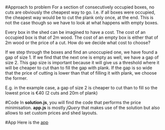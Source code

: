 #Approach to problem
For a section of consecutively occupied boxes, no cuts are obviously the cheapest way to go. I.e. if all boxes were occupied, the cheapest way would be to cut the plank only once, at the end. This is not the case though so we have to look at what happens with empty boxes.

Every box in the shed can be imagined to have a cost. The cost of an occupied box is that of 2m wood. The cost of an empty box is either that of 2m wood or the price of a cut. How do we decide what cost to choose?

If we step through the boxes and find an unoccupied one, we have found a gap of size 1. If we find that the next one is empty as well, we have a gap of size 2. This gap size is important because it will give us a threshold where it will be cheaper to cut than to fill the gap with plank. If the gap is so wide that the price of cutting is lower than that of filling it with plank, we choose the former.

E.g. in the example case, a gap of size 2 is cheaper to cut than to fill so the lowest price is €40 (2 cuts and 20m of plank)

#Code
In **solution.js**, you will find the code that performs the price minimisation. **app.js** is mostly *jQuery* that makes use of the solution but also allows to set custom prices and shed layouts. 

#App
Here is the [app](http://davidnaas.github.io/cowoptimisation)
     